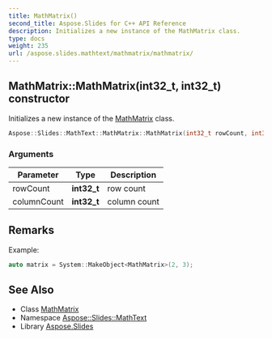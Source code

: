 ```yaml
---
title: MathMatrix()
second_title: Aspose.Slides for C++ API Reference
description: Initializes a new instance of the MathMatrix class.
type: docs
weight: 235
url: /aspose.slides.mathtext/mathmatrix/mathmatrix/
---
```

## MathMatrix::MathMatrix(int32_t, int32_t) constructor


Initializes a new instance of the [MathMatrix](../) class.

```cpp
Aspose::Slides::MathText::MathMatrix::MathMatrix(int32_t rowCount, int32_t columnCount)
```


### Arguments

| Parameter | Type | Description |
| --- | --- | --- |
| rowCount | **int32_t** | row count |
| columnCount | **int32_t** | column count |
## Remarks



Example: 
```cpp
auto matrix = System::MakeObject<MathMatrix>(2, 3);
```

## See Also

* Class [MathMatrix](../)
* Namespace [Aspose::Slides::MathText](../../)
* Library [Aspose.Slides](../../../)